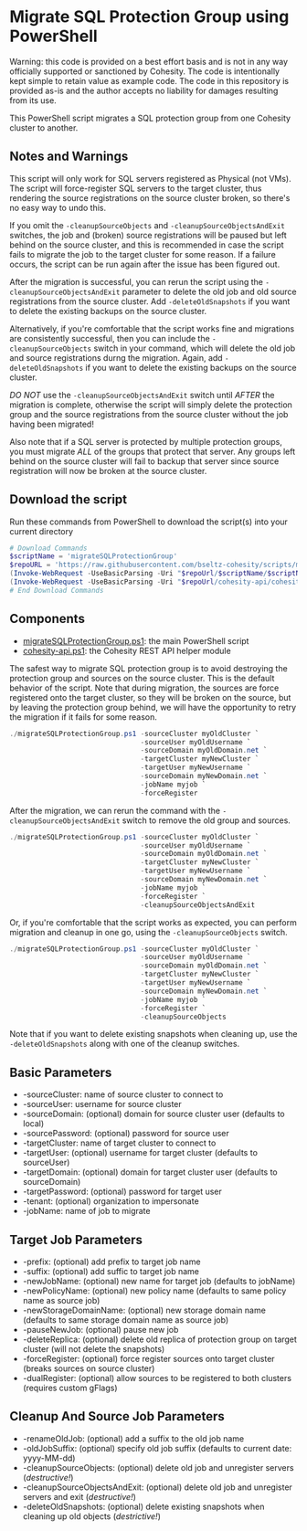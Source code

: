 # Migrate SQL Protection Group using PowerShell

Warning: this code is provided on a best effort basis and is not in any way officially supported or sanctioned by Cohesity. The code is intentionally kept simple to retain value as example code. The code in this repository is provided as-is and the author accepts no liability for damages resulting from its use.

This PowerShell script migrates a SQL protection group from one Cohesity cluster to another.

## Notes and Warnings

This script will only work for SQL servers registered as Physical (not VMs). The script will force-register SQL servers to the target cluster, thus rendering the source registrations on the source cluster broken, so there's no easy way to undo this.

If you omit the `-cleanupSourceObjects` and `-cleanupSourceObjectsAndExit` switches, the job and (broken) source registrations will be paused but left behind on the source cluster, and this is recommended in case the script fails to migrate the job to the target cluster for some reason. If a failure occurs, the script can be run again after the issue has been figured out.

After the migration is successful, you can rerun the script using the `-cleanupSourceObjectsAndExit` parameter to delete the old job and old source registrations from the source cluster. Add `-deleteOldSnapshots` if you want to delete the existing backups on the source cluster.

Alternatively, if you're comfortable that the script works fine and migrations are consistently successful, then you can include the `-cleanupSourceObjects` switch in your command, which will delete the old job and source registrations durng the migration. Again, add `-deleteOldSnapshots` if you want to delete the existing backups on the source cluster.

*DO NOT* use the `-cleanupSourceObjectsAndExit` switch until *AFTER* the migration is complete, otherwise the script will simply delete the protection group and the source registrations from the source cluster without the job having been migrated!

Also note that if a SQL server is protected by multiple protection groups, you must migrate *ALL* of the groups that protect that server. Any groups left behind on the source cluster will fail to backup that server since source registration will now be broken at the source cluster.

## Download the script

Run these commands from PowerShell to download the script(s) into your current directory

```powershell
# Download Commands
$scriptName = 'migrateSQLProtectionGroup'
$repoURL = 'https://raw.githubusercontent.com/bseltz-cohesity/scripts/master/powershell'
(Invoke-WebRequest -UseBasicParsing -Uri "$repoUrl/$scriptName/$scriptName.ps1").content | Out-File "$scriptName.ps1"; (Get-Content "$scriptName.ps1") | Set-Content "$scriptName.ps1"
(Invoke-WebRequest -UseBasicParsing -Uri "$repoUrl/cohesity-api/cohesity-api.ps1").content | Out-File cohesity-api.ps1; (Get-Content cohesity-api.ps1) | Set-Content cohesity-api.ps1
# End Download Commands
```

## Components

* [migrateSQLProtectionGroup.ps1](https://raw.githubusercontent.com/bseltz-cohesity/scripts/master/powershell/migrateSQLProtectionGroup/migrateSQLProtectionGroup.ps1): the main PowerShell script
* [cohesity-api.ps1](https://raw.githubusercontent.com/bseltz-cohesity/scripts/master/powershell/cohesity-api/cohesity-api.ps1): the Cohesity REST API helper module

The safest way to migrate SQL protection group is to avoid destroying the protection group and sources on the source cluster. This is the default behavior of the script. Note that during migration, the sources are force registered onto the target cluster, so they will be broken on the source, but by leaving the protection group behind, we will have the opportunity to retry the migration if it fails for some reason.

```powershell
./migrateSQLProtectionGroup.ps1 -sourceCluster myOldCluster `
                                -sourceUser myOldUsername `
                                -sourceDomain myOldDomain.net `
                                -targetCluster myNewCluster `
                                -targetUser myNewUsername `
                                -sourceDomain myNewDomain.net `
                                -jobName myjob `
                                -forceRegister
```

After the migration, we can rerun the command with the `-cleanupSourceObjectsAndExit` switch to remove the old group and sources.

```powershell
./migrateSQLProtectionGroup.ps1 -sourceCluster myOldCluster `
                                -sourceUser myOldUsername `
                                -sourceDomain myOldDomain.net `
                                -targetCluster myNewCluster `
                                -targetUser myNewUsername `
                                -sourceDomain myNewDomain.net `
                                -jobName myjob `
                                -forceRegister `
                                -cleanupSourceObjectsAndExit
```

Or, if you're comfortable that the script works as expected, you can perform migration and cleanup in one go, using the `-cleanupSourceObjects` switch.

```powershell
./migrateSQLProtectionGroup.ps1 -sourceCluster myOldCluster `
                                -sourceUser myOldUsername `
                                -sourceDomain myOldDomain.net `
                                -targetCluster myNewCluster `
                                -targetUser myNewUsername `
                                -sourceDomain myNewDomain.net `
                                -jobName myjob `
                                -forceRegister `
                                -cleanupSourceObjects
```

Note that if you want to delete existing snapshots when cleaning up, use the `-deleteOldSnapshots` along with one of the cleanup switches.

## Basic Parameters

* -sourceCluster: name of source cluster to connect to
* -sourceUser: username for source cluster
* -sourceDomain: (optional) domain for source cluster user (defaults to local)
* -sourcePassword: (optional) password for source user
* -targetCluster: name of target cluster to connect to
* -targetUser: (optional) username for target cluster (defaults to sourceUser)
* -targetDomain: (optional) domain for target cluster user (defaults to sourceDomain)
* -targetPassword: (optional) password for target user
* -tenant: (optional) organization to impersonate
* -jobName: name of job to migrate

## Target Job Parameters

* -prefix: (optional) add prefix to target job name
* -suffix: (optional) add suffic to target job name
* -newJobName: (optional) new name for target job (defaults to jobName)
* -newPolicyName: (optional) new policy name (defaults to same policy name as source job)
* -newStorageDomainName: (optional) new storage domain name (defaults to same storage domain name as source job)
* -pauseNewJob: (optional) pause new job
* -deleteReplica: (optional) delete old replica of protection group on target cluster (will not delete the snapshots)
* -forceRegister: (optional) force register sources onto target cluster (breaks sources on source cluster)
* -dualRegister: (optional) allow sources to be registered to both clusters (requires custom gFlags)

## Cleanup And Source Job Parameters

* -renameOldJob: (optional) add a suffix to the old job name
* -oldJobSuffix: (optional) specify old job suffix (defaults to current date: yyyy-MM-dd)
* -cleanupSourceObjects: (optional) delete old job and unregister servers (*destructive!*)
* -cleanupSourceObjectsAndExit: (optional) delete old job and unregister servers and exit (*destructive!*)
* -deleteOldSnapshots: (optional) delete existing snapshots when cleaning up old objects (*destrictive!*)
